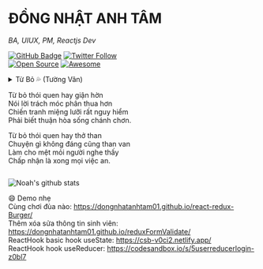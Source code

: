 # ĐỒNG NHẬT ANH TÂM  
_BA, UIUX, PM, Reactjs Dev_   

[![GitHub Badge](https://img.shields.io/github/followers/dongnhatanhtam01?style=social)](https://github.com/dongnhatanhtam01?tab=followers)
[![Twitter Follow](https://img.shields.io/twitter/follow/tamdna_DNAT.svg?style=social)](https://twitter.com/tamdna_DNAT)      
[![Open Source](https://badges.frapsoft.com/os/v1/open-source.svg?v=103)](https://opensource.org/)
[![Awesome](https://cdn.rawgit.com/sindresorhus/awesome/d7305f38d29fed78fa85652e3a63e154dd8e8829/media/badge.svg)](https://github.com/sindresorhus/awesome)  
<details>
<summary>Từ Bỏ 💦  
(Tường Vân)  
  
  Từ bỏ thói quen hay giận hờn  
Nói lời trách móc phân thua hơn  
Chiến tranh miệng lưỡi rất nguy hiểm  
Phải biết thuận hòa sống chánh chơn.  
  
Từ bỏ thói quen hay thở than  
Chuyện gì không đáng cũng than van  
Làm cho mệt mỏi người nghe thấy  
Chấp nhận là xong mọi việc an.  
</summary>
<p>

  

Từ bỏ thói quen hay vội vàng  
Nói làm hấp tấp thiếu đoan trang
Thiếu suy xét kỹ không từ tốn  
Hối hận ăn năn cũng muộn màng.  

Từ bỏ thói quen hay đắm say  
Say ăn say ngủ thêm say tài  
Say tình say rượu say danh vọng   
Say quá khổ đau suốt tháng ngày.  

Từ bỏ thói quen hay dối gian  
Làm người chân thật sống đàng hoàng  
Dù ai giả dối mình đừng giả  
Nghiệp báo không sai rất rõ ràng.  

Từ bỏ thói quen hay giận hờn  
Nói lời trách móc phân thua hơn  
Chiến tranh miệng lưỡi rất nguy hiểm  
Phải biết thuận hòa sống chánh chơn.  
  
Từ bỏ thói quen hay thở than  
Chuyện gì không đáng cũng than van  
Làm cho mệt mỏi người nghe thấy  
Chấp nhận là xong mọi việc an.  

Từ bỏ thói quen hay tự cao  
Cuộc đời lên xuống sóng ba đào  
Vô thường thay đổi đâu yên mãi  
Khiêm hạ hòa đồng sống với nhau.  

Từ bỏ thói quen hay tự ti  
Buồn phiền mặc cảm thêm sầu bi  
Tự tin làm lại những điều tốt  
Đừng mãi đeo mang một thứ gì.  

</p>
</details>  

![Noah's github stats](https://github-readme-stats.vercel.app/api?username=dongnhatanhtam01&show_icons=true&theme=gruvbox)

:smile: Demo nhẹ  
Cùng chơi đùa nào: https://dongnhatanhtam01.github.io/react-redux-Burger/  
Thêm xóa sửa thông tin sinh viên: https://dongnhatanhtam01.github.io/reduxFormValidate/    
ReactHook basic hook useState: https://csb-v0ci2.netlify.app/  
ReactHook hook useReducer: https://codesandbox.io/s/5userreducerlogin-z0bl7  
